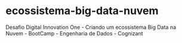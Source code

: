 # ecossistema-big-data-nuvem
Desafio Digital Innovation One - Criando um ecossistema Big Data na Nuvem - BootCamp - Engenharia de Dados - Cognizant
